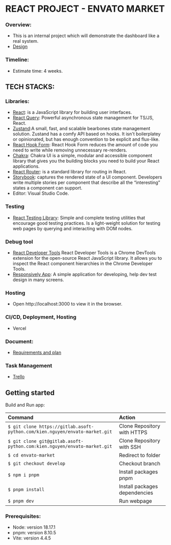 # **REACT PROJECT - ENVATO MARKET**

### Overview:

- This is an internal project which will demonstrate the dashboard like a real system.
- [Design](https://preview.themeforest.net/item/bankco-react-tailwind-admin-templates/full_screen_preview/47639153)

### Timeline:

- Estimate time: 4 weeks.

## TECH STACKS:

### Libraries:

- [React](https://react.dev/learn): is a JavaScript library for building user interfaces.
- [React Query](https://tanstack.com/query/latest/): Powerful asynchronous state management for TS/JS, React.
- [Zustand](https://github.com/pmndrs/zustand):A small, fast, and scalable bearbones state management solution. Zustand has a comfy API based on hooks. It isn't boilerplatey or opinionated, but has enough convention to be explicit and flux-like.
- [React Hook Form](https://react-hook-form.com/): React Hook Form reduces the amount of code you need to write while removing unnecessary re-renders.
- [Chakra](https://chakra-ui.com/): Chakra UI is a simple, modular and accessible component library that gives you the building blocks you need to build your React applications.
- [React Router](https://v5.reactrouter.com/web/guides/quick-start): is a standard library for routing in React.
- [Storybook](https://storybook.js.org/): captures the rendered state of a UI component. Developers write multiple stories per component that describe all the “interesting” states a component can support.
- Editor: Visual Studio Code.

### Testing

- [React Testing Library](https://testing-library.com/): Simple and complete testing utilities that encourage good testing practices. Is a light-weight solution for testing web pages by querying and interacting with DOM nodes.

### Debug tool

- [React Developer Tools](https://chrome.google.com/webstore/detail/react-developer-tools/fmkadmapgofadopljbjfkapdkoienihi) React Developer Tools is a Chrome DevTools extension for the open-source React JavaScript library. It allows you to inspect the React component hierarchies in the Chrome Developer Tools.
- [Responsively App](https://responsively.app/): A simple application for developing, help dev test design in many screens.

### Hosting

- Open http://localhost:3000 to view it in the browser.

### CI/CD, Deployment, Hosting

- Vercel

### Document:

- [Requirements and plan](https://docs.google.com/document/d/1ldS_HWBGAXGrlWht7vxZAVjFcJo5wu8SajiaIf1_xR8/edit)

### Task Management

- [Trello](https://trello.com/b/xo8WyIM1/envato-market-system)

## Getting started

Build and Run app:

| Command                                                                     | Action                        |
| :-------------------------------------------------------------------------- | :---------------------------- |
| `$ git clone https://gitlab.asoft-python.com/kien.nguyen/envato-market.git` | Clone Repository with HTTPS   |
| `$ git clone git@gitlab.asoft-python.com:kien.nguyen/envato-market.git`     | Clone Repository with SSH     |
| `$ cd envato-market`                                                        | Redirect to folder            |
| `$ git checkout develop`                                                    | Checkout branch               |
| `$ npm i pnpm`                                                              | Install packages pnpm         |
| `$ pnpm install`                                                            | Install packages dependencies |
| `$ pnpm dev`                                                                | Run webpage                   |

### Prerequisites:

- Node: version 18.17.1
- pnpm: version 8.10.5
- Vite: version 4.4.5
